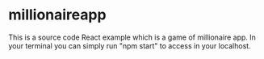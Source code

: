 # millionaireapp
This is a source code React example which is a game of millionaire app. In your terminal you can simply run "npm start" to access in your localhost.
